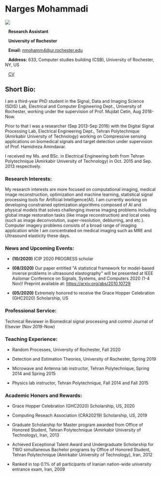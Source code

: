 # Narges Mohammadi
<p float="left">
<img src="https://user-images.githubusercontent.com/61758751/99092840-b284af80-259f-11eb-8678-a2561ac94e8c.JPG"/>
</p>

  &ensp; **Research Assistant**

  &ensp; **University of Rochester**

  &ensp; **Email:** nmohamm4@ur.rochester.edu

  &ensp; **Address:** 633, Computer studies building (CSB), University of Rochester, NY, US

  &ensp; [CV](https://rochester.box.com/s/chw7gz9sx5xpwiuhqwv0hvcu4z30nte7)



## Short Bio:
I am a third-year PhD student in the Signal, Data and Imaging Science (SDIS) Lab, Electrical and Computer Engineering Dept., University of Rochester, working under the supervision of Prof. Mujdat Cetin, Aug 2018-Now.

Prior to that I was a researcher (Sep 2013-Sep 2016) with the Digital Signal Processing Lab, Electrical Engineering Dept., Tehran Polytechnique (Amirkabir University of Technology) working on Compressive sensing applications on biomedical signals and target detection under supervision of Prof. Hamidreza Amindavar.

I received my Ms. and BSc. in Electrical Engineering both from Tehran Polytechnique (Amirkabir University of Technology) in Oct. 2015 and Sep. 2013 respectively.
### Research Interests:
My research interests are more focused on computational imaging, medical image reconstruction, optimization and machine learning, statistical signal processing tools for Artificial Intelligence(AI). I am currently working on developing constrained optimization algorithms composed of AI and physical models that solves challenging inverse imaging problems including global image restoration tasks (like image reconstruction) and local ones (such as image deconvolution, super-resolution, deblurring, and etc.). Computer imagery problems consists of a broad range of imaging application while I am concentrated on medical imaging such as MRE and Ultrasound elasticity these days. 

### News and Upcoming Events:

- **(10/2020)** ICIP 2020 PROGRESS scholar

- **(08/2020)** Our paper entitled "A statistical framework for model-based inverse problems in ultrasound elastography" will be presented at IEEE Asilomar Conference on Signals, Systems, and Computers 2020 (1-4 Nov)! Preprint available at: https://arxiv.org/abs/2010.10729

- **(05/2020)** Extremely honored to receive the Grace Hopper Celebration (GHC2020) Scholarship, US

### Professional Service: 
Technical Reviewer in Biomedical signal processing and control Journal of Elsevier (Nov 2019-Now)
### Teaching Experience: 
- Random Processes, University of Rochester, Fall 2020

- Detection and Estimation Theories, University of Rochester, Spring 2019

- Microwave and Antenna lab instructor, Tehran Polytechnique, Spring 2014 and Spring 2015

- Physics lab instructor, Tehran Polytechnique, Fall 2014 and Fall 2015

### Academic Honors and Rewards:

- Grace Hopper Celebration (GHC2020) Scholarship, US, 2020

- Computing Reseach Association (CRA20219) Scholarship, US, 2019

-	Graduate Scholarship for Master program awarded from Office of Honored Student, Tehran Polytechnique (Amirkabir University of Technology), Iran, 2013

-	Achieved Exceptional Talent Award and Undergraduate Scholarship for TWO simultaneous Bachelor programs by Office of Honored Student, Tehran Polytechnique (Amirkabir University of Technology), Iran, 2012

-	Ranked in top 0.1% of all participants of Iranian nation-wide university entrance exam, Iran, 2009

